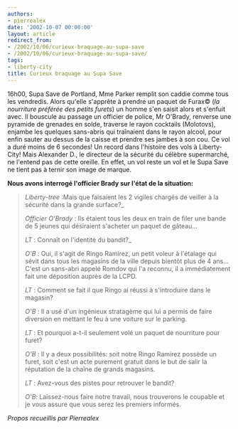 ```yaml
---
authors:
- pierrealex
date: '2002-10-07 00:00:00'
layout: article
redirect_from:
- /2002/10/06/curieux-braquage-au-supa-save
- /2002/10/06/curieux-braquage-au-supa-save/
tags:
- liberty-city
title: Curieux braquage au Supa Save
---
```



16h00, Supa Save de Portland, Mme Parker remplit son caddie comme tous les vendredis. Alors qu'elle s'apprête à prendre un paquet de Furax© (_la nourriture préférée des petits furets_) un homme s'en saisit alors et s'enfuit avec. Il bouscule au passage un officier de police, Mr O'Brady, renverse une pyramide de grenades en solde, traverse le rayon cocktails (Molotovs), enjambe les quelques sans-abris qui traînaient dans le rayon alcool, pour enfin sauter au dessus de la caisse et prendre ses jambes à son cou. Ce vol a duré moins de 6 secondes! Un record dans l'histoire des vols à Liberty-City! Mais Alexander D., le directeur de la sécurité du célèbre supermarché, ne l'entend pas de cette oreille. En effet, un vol reste un vol et le Supa Save ne tient pas à ternir son image de marque.

**Nous avons interrogé l'officier Brady sur l'état de la situation:**

> _Liberty-tree_ :Mais que faisaient les 2 vigiles chargés de veiller à la sécurité dans la grande surface?\_
> 
> _Officier O'Brady_ : Ils étaient tous les deux en train de filer une bande de 5 jeunes qui désiraient s'acheter un paquet de gâteau...
> 
> _LT_ : Connaît on l'identité du bandit?\_
> 
> _O'B_ : Oui, il s'agit de Ringo Ramirez, un petit voleur à l'étalage qui sévit dans tous les magasins de la ville depuis bientôt plus de 4 ans... C'est un sans-abri appelé Romdov qui l'a reconnu, il a immédiatement fait une déposition auprès de la LCPD.
> 
> _LT_ : Comment se fait il que Ringo ai réussi à s'introduire dans le magasin?
> 
> _O'B_ : Il a usé d'un ingénieux stratagème qui lui a permis de faire diversion en mettant le feu à une voiture sur le parking.
> 
> _LT_ : Et pourquoi a-t-il seulement volé un paquet de nourriture pour furet?
> 
> _O'B_ : Il y a deux possibilités: soit notre Ringo Ramirez possède un furet, soit c'est un acte purement gratuit dans le but de salir la réputation de la chaîne de grands magasins.
> 
> _LT_ : Avez-vous des pistes pour retrouver le bandit?
> 
> _O'B_: Laissez-nous faire notre travail, nous trouverons le coupable et je vous assure que vous serez les premiers informés.

_Propos recueillis par Pierrealex_